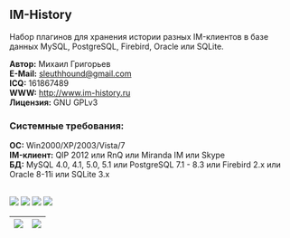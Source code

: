 
## IM-History ##

Набор плагинов для хранения истории разных IM-клиентов в базе данных MySQL, PostgreSQL, Firebird, Oracle или SQLite.<br>

<b>Автор:</b>	Михаил Григорьев<br>
<b>E-Mail:</b> 	sleuthhound@gmail.com<br>
<b>ICQ:</b> 		161867489<br>
<b>WWW:</b>		<a href='http://www.im-history.ru'>http://www.im-history.ru</a><br>
<b>Лицензия:</b>	GNU GPLv3<br>

<h3>Системные требования:</h3>

<b>ОС:</b>		Win2000/XP/2003/Vista/7<br>
<b>IM-клиент:</b>	QIP 2012 или RnQ или Miranda IM или Skype<br>
<b>БД:</b>		MySQL 4.0, 4.1, 5.0, 5.1 или PostgreSQL 7.1 - 8.3 или Firebird 2.x или Oracle 8-11i или SQLite 3.x<br><br>

<img src='http://www.im-history.ru/images/PluginMainWindow.png' />

<img src='http://www.im-history.ru/images/PluginSettingsWindow.png' />

<img src='http://www.im-history.ru/images/PluginMainImport.png' />

<img src='http://www.im-history.ru/images/PluginMainSync.png' />

<table><thead><th> <img src='http://www.im-history.ru/images/HistoryToDBCreateDB-1.png' /> </th><th> <img src='http://www.im-history.ru/images/HistoryToDBCreateDB-2.png' /> </th></thead><tbody>